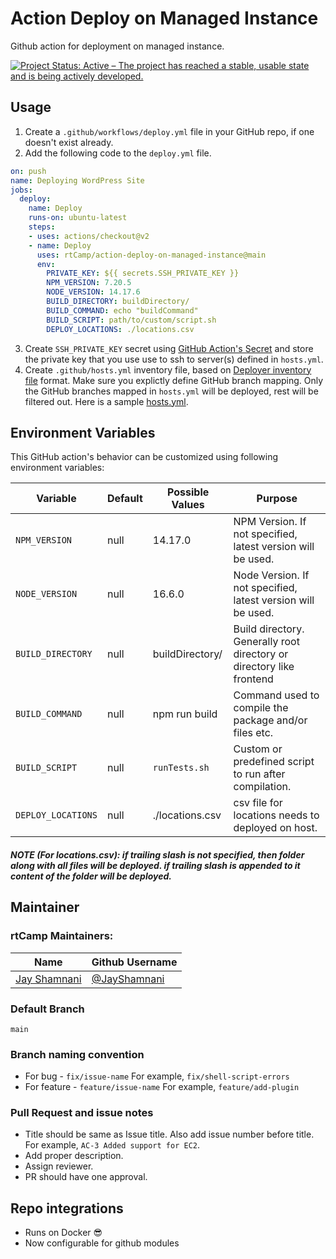 # Action Deploy on Managed Instance

Github action for deployment on managed instance.

[![Project Status: Active – The project has reached a stable, usable state and is being actively developed.](https://www.repostatus.org/badges/latest/active.svg)](https://www.repostatus.org/#active)

## Usage

1. Create a `.github/workflows/deploy.yml` file in your GitHub repo, if one doesn't exist already.
2. Add the following code to the `deploy.yml` file.

```yml
on: push
name: Deploying WordPress Site
jobs:
  deploy:
    name: Deploy
    runs-on: ubuntu-latest
    steps:
    - uses: actions/checkout@v2
    - name: Deploy
      uses: rtCamp/action-deploy-on-managed-instance@main
      env:
        PRIVATE_KEY: ${{ secrets.SSH_PRIVATE_KEY }}
        NPM_VERSION: 7.20.5
        NODE_VERSION: 14.17.6
        BUILD_DIRECTORY: buildDirectory/
        BUILD_COMMAND: echo "buildCommand"
        BUILD_SCRIPT: path/to/custom/script.sh
        DEPLOY_LOCATIONS: ./locations.csv
```

3. Create `SSH_PRIVATE_KEY` secret using [GitHub Action's Secret](https://developer.github.com/actions/creating-workflows/storing-secrets) and store the private key that you use use to ssh to server(s) defined in `hosts.yml`.
4. Create `.github/hosts.yml` inventory file, based on [Deployer inventory file](https://deployer.org/docs/hosts.html#inventory-file) format. Make sure you explictly define GitHub branch mapping. Only the GitHub branches mapped in `hosts.yml` will be deployed, rest will be filtered out. Here is a sample [hosts.yml](https://github.com/rtCamp/wordpress-skeleton/blob/main/.github/hosts.yml).

## Environment Variables

This GitHub action's behavior can be customized using following environment variables:

Variable          | Default | Possible  Values            | Purpose
------------------|---------|-----------------------------|----------------------------------------------------
`NPM_VERSION`  | null    | 14.17.0       | NPM Version. If not specified, latest version will be used.
`NODE_VERSION`  | null    | 16.6.0       | Node Version. If not specified, latest version will be used.
`BUILD_DIRECTORY`  | null    | buildDirectory/       | Build directory. Generally root directory or directory like frontend
`BUILD_COMMAND`  | null    | npm run build       | Command used to compile the package and/or files etc.
`BUILD_SCRIPT`  | null    | `runTests.sh`       | Custom or predefined script to run after compilation.
`DEPLOY_LOCATIONS`  | null    | ./locations.csv       | csv file for locations needs to deployed on host.

##### NOTE (For locations.csv): if trailing slash is not specified, then folder along with all files will be deployed. if trailing slash is appended to it content of the folder will be deployed.

## Maintainer

### rtCamp Maintainers:

| Name                    | Github Username   |
|-------------------------|-------------------|
| [Jay Shamnani](mailto:jay.shamnani@rtcamp.com) |  [@JayShamnani](https://github.com/JayShamnani) |

### Default Branch

`main`

### Branch naming convention

- For bug - `fix/issue-name` For example, `fix/shell-script-errors`
- For feature - `feature/issue-name` For example, `feature/add-plugin`

### Pull Request and issue notes

- Title should be same as Issue title. Also add issue number before title. For example, `AC-3 Added support for EC2`.
- Add proper description.
- Assign reviewer.
- PR should have one approval.

## Repo integrations

- Runs on Docker 😎
- Now configurable for github modules